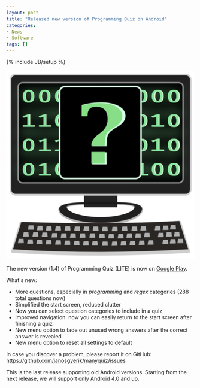 ```yaml
---
layout: post
title: "Released new version of Programming Quiz on Android"
categories:
- News
- Software
tags: []
---
```

{% include JB/setup %}

<span class="pull-right col-lg-2 col-md-2 col-sm-3"><a class="thumbnail" href="https://play.google.com/store/apps/details?id=com.manyquiz.programming.lite"><img alt="android" src="/assets/themes/images/apps/programming-quiz.png" /></a></span>

The new version (1.4) of Programming Quiz (LITE) is now on [Google Play](https://play.google.com/store/apps/details?id=com.manyquiz.programming.lite).

What's new:

* More questions, especially in *programming* and *regex* categories (288 total questions now)
* Simplified the start screen, reduced clutter
* Now you can select question categories to include in a quiz
* Improved navigation: now you can easily return to the start screen after finishing a quiz
* New menu option to fade out unused wrong answers after the correct answer is revealed
* New menu option to reset all settings to default

In case you discover a problem,
please report it on GitHub:
https://github.com/janosgyerik/manyquiz/issues

This is the last release supporting old Android versions.
Starting from the next release, we will support only Android 4.0 and up.
